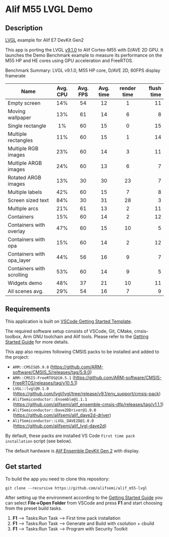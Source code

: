 # Alif M55 LVGL Demo

## Description
[LVGL](https://github.com/lvgl/lvgl) example for Alif E7 DevKit Gen2

This app is porting the LVGL [v9.1.0](https://github.com/lvgl/lvgl/releases/tag/v9.1.0) to Alif Cortex-M55 with D/AVE 2D GPU.
It launches the Demo Benchmark example to measure its performance on the M55 HP and HE cores using GPU acceleration and FreeRTOS.

Benchmark Summary: LVGL v9.1.0, M55 HP core, D/AVE 2D, 60FPS display framerate

| Name                      | Avg. CPU | Avg. FPS | Avg. time | render time | flush time |
| ------------------------- |:--------:|:--------:|:---------:|:-----------:| ----------:|
| Empty screen              | 14%      | 54       | 12        | 1           | 11         |
| Moving wallpaper          | 13%      | 61       | 14        | 6           | 8          |
| Single rectangle          | 1%       | 60       | 15        | 0           | 15         |
| Multiple rectangles       | 11%      | 60       | 15        | 1           | 14         |
| Multiple RGB images       | 23%      | 60       | 14        | 3           | 11         |
| Multiple ARGB images      | 24%      | 60       | 13        | 6           | 7          |
| Rotated ARGB images       | 13%      | 30       | 30        | 23          | 7          |
| Multiple labels           | 42%      | 60       | 15        | 7           | 8          |
| Screen sized text         | 84%      | 30       | 31        | 28          | 3          |
| Multiple arcs             | 21%      | 61       | 13        | 2           | 11         |
| Containers                | 15%      | 60       | 14        | 2           | 12         |
| Containers with overlay   | 47%      | 60       | 15        | 10          | 5          |
| Containers with opa       | 15%      | 60       | 14        | 2           | 12         |
| Containers with opa_layer | 44%      | 56       | 16        | 9           | 7          |
| Containers with scrolling | 53%      | 60       | 14        | 9           | 5          |
| Widgets demo              | 48%      | 37       | 21        | 10          | 11         |
| All scenes avg.           | 29%      | 54       | 16        | 7           | 9          |

## Requirements
This application is built on [VSCode Getting Started Template](https://github.com/alifsemi/alif_vscode-template).

The required software setup consists of VSCode, Git, CMake, cmsis-toolbox, Arm GNU toolchain and Alif tools.
Please refer to the [Getting Started Guide](https://alifsemi.com/download/AUGD0012) for more details.

This app also requires following CMSIS packs to be installed and added to the project:
  * `ARM::CMSIS@5.9.0` (https://github.com/ARM-software/CMSIS_5/releases/tag/5.9.0)
  * `ARM::CMSIS-FreeRTOS@10.5.1` (https://github.com/ARM-software/CMSIS-FreeRTOS/releases/tag/v10.5.1)
  * `LVGL::lvgl@9.1.0` (https://github.com/lvgl/lvgl/tree/release/v9.1/env_support/cmsis-pack)
  * `AlifSemiconductor::Ensemble@1.1.1` (https://github.com/alifsemi/alif_ensemble-cmsis-dfp/releases/tag/v1.1.1)
  * `AlifSemiconductor::Dave2DDriver@1.0.0` (https://github.com/alifsemi/alif_dave2d-driver)
  * `AlifSemiconductor::LVGL_DAVE2D@1.0.0` (https://github.com/alifsemi/alif_lvgl-dave2d)

By default, these packs are installed VS Code `First time pack installation` script (see below).

The default hardware is [Alif Ensemble DevKit Gen 2](https://alifsemi.com/support/kits/ensemble-devkit-gen2/) with display.

## Get started
To build the app you need to clone this repository:
```
git clone --recursive https://github.com/alifsemi/alif_m55-lvgl
```

After setting up the environment according to the [Getting Started Guide](https://alifsemi.com/download/AUGD0012) you can select **File->Open Folder** from VSCode and press **F1** and start choosing from the preset build tasks.

1. **F1** --> Tasks:Run Task --> First time pack installation
2. **F1** --> Tasks:Run Task --> Generate and Build with csolution + cbuild
3. **F1** --> Tasks:Run Task --> Program with Security Toolkit
